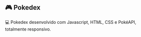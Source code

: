 ## 🎮   Pokedex 


💻  Pokedex desenvolvido com Javascript, HTML, CSS e PokéAPI, totalmente responsivo.
